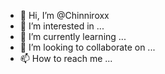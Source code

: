 - 👋 Hi, I’m @Chinniroxx
- 👀 I’m interested in ...
- 🌱 I’m currently learning ...
- 💞️ I’m looking to collaborate on ...
- 📫 How to reach me ...

<!---
Chinniroxx/Chinniroxx is a ✨ special ✨ repository because its `README.md` (this file) appears on your GitHub profile.
You can click the Preview link to take a look at your changes.
--->
